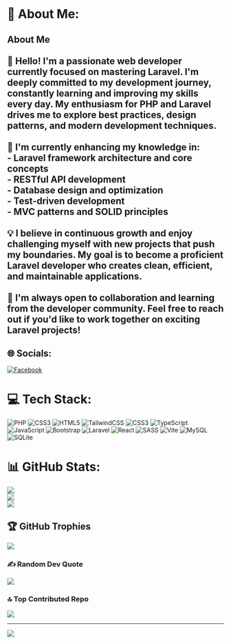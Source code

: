# 💫 About Me:
## About Me<br><br>👋 Hello! I'm a passionate web developer currently focused on mastering Laravel. I'm deeply committed to my development journey, constantly learning and improving my skills every day. My enthusiasm for PHP and Laravel drives me to explore best practices, design patterns, and modern development techniques.<br><br>🌱 I'm currently enhancing my knowledge in:<br>- Laravel framework architecture and core concepts<br>- RESTful API development<br>- Database design and optimization<br>- Test-driven development<br>- MVC patterns and SOLID principles<br><br>💡 I believe in continuous growth and enjoy challenging myself with new projects that push my boundaries. My goal is to become a proficient Laravel developer who creates clean, efficient, and maintainable applications.<br><br>🔭 I'm always open to collaboration and learning from the developer community. Feel free to reach out if you'd like to work together on exciting Laravel projects!


## 🌐 Socials:
[![Facebook](https://img.shields.io/badge/Facebook-%231877F2.svg?logo=Facebook&logoColor=white)](https://facebook.com/https://www.facebook.com/profile.php?id=61552312491939) 

# 💻 Tech Stack:
![PHP](https://img.shields.io/badge/php-%23777BB4.svg?style=for-the-badge&logo=php&logoColor=white) ![CSS3](https://img.shields.io/badge/css3-%231572B6.svg?style=for-the-badge&logo=css3&logoColor=white) ![HTML5](https://img.shields.io/badge/html5-%23E34F26.svg?style=for-the-badge&logo=html5&logoColor=white) ![TailwindCSS](https://img.shields.io/badge/tailwindcss-%2338B2AC.svg?style=for-the-badge&logo=tailwind-css&logoColor=white) ![CSS3](https://img.shields.io/badge/css3-%231572B6.svg?style=for-the-badge&logo=css3&logoColor=white) ![TypeScript](https://img.shields.io/badge/typescript-%23007ACC.svg?style=for-the-badge&logo=typescript&logoColor=white) ![JavaScript](https://img.shields.io/badge/javascript-%23323330.svg?style=for-the-badge&logo=javascript&logoColor=%23F7DF1E) ![Bootstrap](https://img.shields.io/badge/bootstrap-%238511FA.svg?style=for-the-badge&logo=bootstrap&logoColor=white) ![Laravel](https://img.shields.io/badge/laravel-%23FF2D20.svg?style=for-the-badge&logo=laravel&logoColor=white) ![React](https://img.shields.io/badge/react-%2320232a.svg?style=for-the-badge&logo=react&logoColor=%2361DAFB) ![SASS](https://img.shields.io/badge/SASS-hotpink.svg?style=for-the-badge&logo=SASS&logoColor=white) ![Vite](https://img.shields.io/badge/vite-%23646CFF.svg?style=for-the-badge&logo=vite&logoColor=white) ![MySQL](https://img.shields.io/badge/mysql-4479A1.svg?style=for-the-badge&logo=mysql&logoColor=white) ![SQLite](https://img.shields.io/badge/sqlite-%2307405e.svg?style=for-the-badge&logo=sqlite&logoColor=white)
# 📊 GitHub Stats:
![](https://github-readme-stats.vercel.app/api?username=gugalomidze&theme=shadow_blue&hide_border=false&include_all_commits=false&count_private=false)<br/>
![](https://nirzak-streak-stats.vercel.app/?user=gugalomidze&theme=shadow_blue&hide_border=false)<br/>
![](https://github-readme-stats.vercel.app/api/top-langs/?username=gugalomidze&theme=shadow_blue&hide_border=false&include_all_commits=false&count_private=false&layout=compact)

## 🏆 GitHub Trophies
![](https://github-profile-trophy.vercel.app/?username=gugalomidze&theme=radical&no-frame=false&no-bg=true&margin-w=4)

### ✍️ Random Dev Quote
![](https://quotes-github-readme.vercel.app/api?type=horizontal&theme=radical)

### 🔝 Top Contributed Repo
![](https://github-contributor-stats.vercel.app/api?username=gugalomidze&limit=5&theme=dark&combine_all_yearly_contributions=true)

---
[![](https://visitcount.itsvg.in/api?id=gugalomidze&icon=0&color=0)](https://visitcount.itsvg.in)

<!-- Proudly created with GPRM ( https://gprm.itsvg.in ) -->
